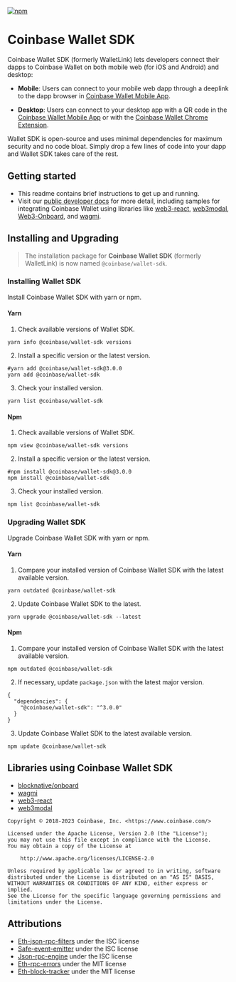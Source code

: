 [![npm](https://img.shields.io/npm/v/@coinbase/wallet-sdk)](https://www.npmjs.com/package/@coinbase/wallet-sdk)

# Coinbase Wallet SDK

Coinbase Wallet SDK (formerly WalletLink) lets developers connect their dapps to Coinbase Wallet
on both mobile web (for iOS and Android) and desktop:

- **Mobile**: Users can connect to your mobile web dapp through a deeplink to the dapp browser in [Coinbase Wallet Mobile App](https://coinbase-wallet.onelink.me/q5Sx/fdb9b250).

- **Desktop**: Users can connect to your desktop app with a QR code in the [Coinbase Wallet Mobile App](https://coinbase-wallet.onelink.me/q5Sx/fdb9b250) or with the [Coinbase Wallet Chrome Extension](https://coinbase-wallet.onelink.me/q5Sx/fdb9b250).

Wallet SDK is open-source and uses minimal dependencies for maximum security and no code bloat. Simply drop a few lines of code into your dapp and Wallet SDK takes care of the rest.

## Getting started

- This readme contains brief instructions to get up and running.
- Visit our [public developer docs](https://docs.cloud.coinbase.com/wallet-sdk/docs) for more detail, including samples for integrating Coinbase Wallet using libraries like [web3-react](https://github.com/NoahZinsmeister/web3-react), [web3modal](https://github.com/Web3Modal/web3modal), [Web3-Onboard](https://docs.blocknative.com/onboard), and [wagmi](https://wagmi.sh/).

## Installing and Upgrading

> The installation package for **Coinbase Wallet SDK** (formerly WalletLink) is now named `@coinbase/wallet-sdk`.

### Installing Wallet SDK

Install Coinbase Wallet SDK with yarn or npm.

#### Yarn

1. Check available versions of Wallet SDK.

```shell
yarn info @coinbase/wallet-sdk versions
```

2. Install a specific version or the latest version.

```shell
#yarn add @coinbase/wallet-sdk@3.0.0
yarn add @coinbase/wallet-sdk
```

3. Check your installed version.

```shell
yarn list @coinbase/wallet-sdk
```

#### Npm

1. Check available versions of Wallet SDK.

```shell
npm view @coinbase/wallet-sdk versions
```

2. Install a specific version or the latest version.

```shell
#npm install @coinbase/wallet-sdk@3.0.0
npm install @coinbase/wallet-sdk
```

3. Check your installed version.

```shell
npm list @coinbase/wallet-sdk
```

### Upgrading Wallet SDK

Upgrade Coinbase Wallet SDK with yarn or npm.

#### Yarn

1. Compare your installed version of Coinbase Wallet SDK with the latest available version.

```shell
yarn outdated @coinbase/wallet-sdk
```

2. Update Coinbase Wallet SDK to the latest.

```shell
yarn upgrade @coinbase/wallet-sdk --latest
```

#### Npm

1. Compare your installed version of Coinbase Wallet SDK with the latest available version.

```shell
npm outdated @coinbase/wallet-sdk
```

2. If necessary, update `package.json` with the latest major version.

```shell
{
  "dependencies": {
    "@coinbase/wallet-sdk": "^3.0.0"
  }
}
```

3. Update Coinbase Wallet SDK to the latest available version.

```shell
npm update @coinbase/wallet-sdk
```

## Libraries using Coinbase Wallet SDK

- [blocknative/onboard](https://github.com/blocknative/onboard)
- [wagmi](https://github.com/tmm/wagmi)
- [web3-react](https://github.com/NoahZinsmeister/web3-react)
- [web3modal](https://github.com/Web3Modal/web3modal)

```
Copyright © 2018-2023 Coinbase, Inc. <https://www.coinbase.com/>

Licensed under the Apache License, Version 2.0 (the "License");
you may not use this file except in compliance with the License.
You may obtain a copy of the License at

    http://www.apache.org/licenses/LICENSE-2.0

Unless required by applicable law or agreed to in writing, software
distributed under the License is distributed on an "AS IS" BASIS,
WITHOUT WARRANTIES OR CONDITIONS OF ANY KIND, either express or implied.
See the License for the specific language governing permissions and
limitations under the License.
```

## Attributions

- [Eth-json-rpc-filters](https://github.com/MetaMask/eth-json-rpc-filters/blob/main/LICENSE) under the ISC license
- [Safe-event-emitter](https://github.com/MetaMask/safe-event-emitter/blob/master/LICENSE) under the ISC license
- [Json-rpc-engine](https://github.com/MetaMask/json-rpc-engine/blob/main/LICENSE) under the ISC license
- [Eth-rpc-errors](https://github.com/MetaMask/eth-rpc-errors/blob/main/LICENSE) under the MIT license
- [Eth-block-tracker](https://github.com/MetaMask/eth-block-tracker/blob/master/LICENSE) under the MIT license
